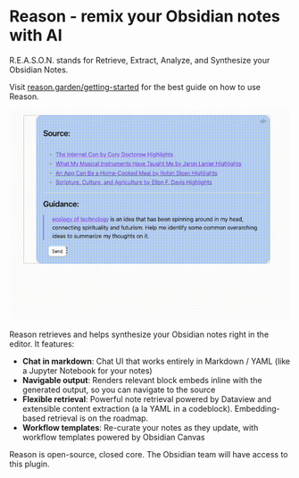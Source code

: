 # Reason - remix your Obsidian notes with AI

R.E.A.S.O.N. stands for Retrieve, Extract, Analyze, and Synthesize your Obsidian Notes.

Visit [reason.garden/getting-started](https://www.reason.garden/getting-started) for the best guide on how to use Reason.

![](synthesis.gif)

Reason retrieves and helps synthesize your Obsidian notes right in the editor. It features:

- **Chat in markdown**: Chat UI that works entirely in Markdown / YAML (like a Jupyter Notebook for your notes)
- **Navigable output**: Renders relevant block embeds inline with the generated output, so you can navigate to the source
- **Flexible retrieval**: Powerful note retrieval powered by Dataview and extensible content extraction (a la YAML in a codeblock). Embedding-based retrieval is on the roadmap.
- **Workflow templates**: Re-curate your notes as they update, with workflow templates powered by Obsidian Canvas

Reason is open-source, closed core. The Obsidian team will have access to this plugin.
